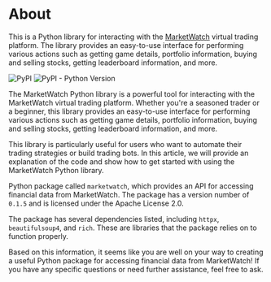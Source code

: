 # About

This is a Python library for interacting with the [MarketWatch](https://www.marketwatch.com/) virtual trading platform. The library provides an easy-to-use interface for performing various actions such as getting game details, portfolio information, buying and selling stocks, getting leaderboard information, and more.


![PyPI](https://img.shields.io/pypi/v/marketwatch)
![PyPI - Python Version](https://img.shields.io/pypi/pyversions/marketwatch)


The MarketWatch Python library is a powerful tool for interacting with the MarketWatch virtual trading platform. Whether you're a seasoned trader or a beginner, this library provides an easy-to-use interface for performing various actions such as getting game details, portfolio information, buying and selling stocks, getting leaderboard information, and more.

This library is particularly useful for users who want to automate their trading strategies or build trading bots. In this article, we will provide an explanation of the code and show how to get started with using the MarketWatch Python library.


Python package called `marketwatch`, which provides an API for accessing financial data from MarketWatch. The package has a version number of `0.1.5` and is licensed under the Apache License 2.0.

The package has several dependencies listed, including `httpx`, `beautifulsoup4`, and `rich`. These are libraries that the package relies on to function properly.

Based on this information, it seems like you are well on your way to creating a useful Python package for accessing financial data from MarketWatch! If you have any specific questions or need further assistance, feel free to ask.
